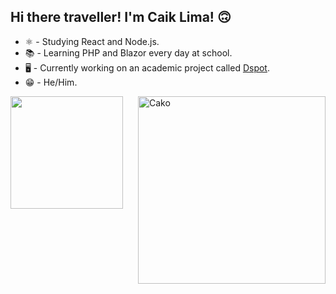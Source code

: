 ## Hi there traveller! I'm Caik Lima! 🙃

<div>
  
  <div style="display:flex_box;">
    <ul>
      <li> ⚛️ - Studying React and Node.js.</li>
      <li> 📚 - Learning PHP and Blazor every day at school.</li>
      <li> 🖥️ - Currently working on an academic project called <a href="https://github.com/Caik0/Dspot-Project">Dspot</a>.</li>
      <li> 😁 - He/Him.</li>
    </ul>

  </div>
  
  <img height="180em" src="https://github-readme-stats.vercel.app/api/top-langs/?username=Caik0&layout=compact&theme=cobalt"/> <img  height="300em" alt="Cako" align="right" src="https://cdn.discordapp.com/attachments/1212942556212764742/1261935090905124864/ae1a3228917786b1c62c8f4ee9a827fe.gif?ex=6694c423&is=669372a3&hm=b8fe3618b54edfde627fb59bd5f2f9b3474b5e558e5109f486addba7ce69c51b&"/>
</div>


##

